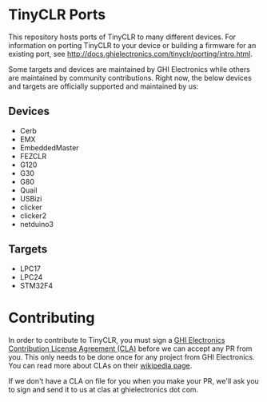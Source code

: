 # TinyCLR Ports
This repository hosts ports of TinyCLR to many different devices. For information on porting TinyCLR to your device or building a firmware for an existing port, see http://docs.ghielectronics.com/tinyclr/porting/intro.html.

Some targets and devices are maintained by GHI Electronics while others are maintained by community contributions. Right now, the below devices and targets are officially supported and maintained by us: 

## Devices
- Cerb
- EMX
- EmbeddedMaster
- FEZCLR
- G120
- G30
- G80
- Quail
- USBizi
- clicker
- clicker2
- netduino3

## Targets
- LPC17
- LPC24
- STM32F4

# Contributing
In order to contribute to TinyCLR, you must sign a [GHI Electronics Contribution License Agreement (CLA)](http://files.ghielectronics.com/downloads/Documents/GHI%20Electronics%20Contributor%20License%20Agreement.pdf) before we can accept any PR from you. This only needs to be done once for any project from GHI Electronics. You can read more about CLAs on their [wikipedia page](http://en.wikipedia.org/wiki/Contributor_License_Agreement).

If we don't have a CLA on file for you when you make your PR, we'll ask you to sign and send it to us at clas at ghielectronics dot com.
